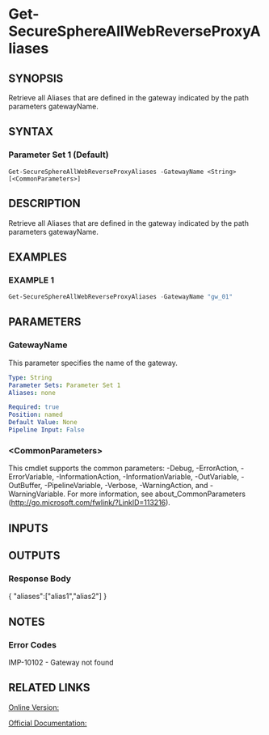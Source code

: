 ﻿# Get-SecureSphereAllWebReverseProxyAliases

## SYNOPSIS
Retrieve all Aliases that are defined in the gateway indicated by the path parameters gatewayName.

## SYNTAX

### Parameter Set 1 (Default)
```
Get-SecureSphereAllWebReverseProxyAliases -GatewayName <String> [<CommonParameters>]
```

## DESCRIPTION
Retrieve all Aliases that are defined in the gateway indicated by the path parameters gatewayName.

## EXAMPLES

### EXAMPLE 1

```powershell
Get-SecureSphereAllWebReverseProxyAliases -GatewayName "gw_01"
```

## PARAMETERS

### GatewayName
This parameter specifies the name of the gateway.

```yaml
Type: String
Parameter Sets: Parameter Set 1
Aliases: none

Required: true
Position: named
Default Value: None
Pipeline Input: False
```

### \<CommonParameters\>
This cmdlet supports the common parameters: -Debug, -ErrorAction, -ErrorVariable, -InformationAction, -InformationVariable, -OutVariable, -OutBuffer, -PipelineVariable, -Verbose, -WarningAction, and -WarningVariable. For more information, see about_CommonParameters (http://go.microsoft.com/fwlink/?LinkID=113216).

## INPUTS

## OUTPUTS

### Response Body
{
"aliases":["alias1","alias2"]
}

## NOTES

### Error Codes
IMP-10102 - Gateway not found

## RELATED LINKS

[Online Version:](https://github.com/akshinmustafayev/Documentation/MD)

[Official Documentation:](https://docs.imperva.com/bundle/v13.6-api-reference-guide/page/66827.htm)



